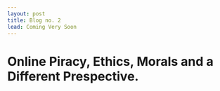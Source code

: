 ```yaml
---
layout: post
title: Blog no. 2
lead: Coming Very Soon
---
```


# Online Piracy, Ethics, Morals and a Different Prespective. 